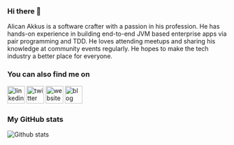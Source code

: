 ### Hi there 👋

Alican Akkus is a software crafter with a passion in his profession. He has hands-on experience in building end-to-end JVM based enterprise apps via pair programming and TDD. He loves attending meetups and sharing his knowledge at community events regularly. He hopes to make the tech industry a better place for everyone.

### You can also find me on
[<img src='https://cdn.jsdelivr.net/npm/simple-icons@3.0.1/icons/linkedin.svg' target='_blank' alt='linkedin' height='40'>](https://www.linkedin.com/in/aakkus/)  [<img src='https://cdn.jsdelivr.net/npm/simple-icons@3.0.1/icons/twitter.svg' target='_blank' alt='twitter' height='40'>](https://twitter.com/@Alican_akkus)  [<img src='https://cdn.jsdelivr.net/npm/simple-icons@3.0.1/icons/medium.svg' target='_blank' alt='website' height='40'>](https://medium.com/@caysever)  [<img src='https://cdn.jsdelivr.net/npm/simple-icons@3.0.1/icons/blogger.svg' target='_blank' alt='blog' height='40'>](https://alicanakkus.github.io)  

### My GitHub stats
![Github stats](https://github-readme-stats.vercel.app/api?username=catalinpit&show_icons=true)
